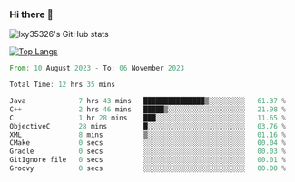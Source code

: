 ### Hi there 👋

<!--
**lxy35326/lxy35326** is a ✨ _special_ ✨ repository because its `README.md` (this file) appears on your GitHub profile.

Here are some ideas to get you started:

- 🔭 I’m currently working on ...
- 🌱 I’m currently learning ...
- 👯 I’m looking to collaborate on ...
- 🤔 I’m looking for help with ...
- 💬 Ask me about ...
- 📫 How to reach me: ...
- 😄 Pronouns: ...
- ⚡ Fun fact: ...
-->

![lxy35326's GitHub stats](https://github-readme-stats.vercel.app/api?username=lxy35326&show_icons=true)

[![Top Langs](https://github-readme-stats.vercel.app/api/top-langs/?username=anuraghazra&layout=compact)](https://github.com/anuraghazra/github-readme-stats)

<!--START_SECTION:waka-->

```rust
From: 10 August 2023 - To: 06 November 2023

Total Time: 12 hrs 35 mins

Java             7 hrs 43 mins   ███████████████▒░░░░░░░░░   61.37 %
C++              2 hrs 46 mins   █████▒░░░░░░░░░░░░░░░░░░░   21.98 %
C                1 hr 28 mins    ███░░░░░░░░░░░░░░░░░░░░░░   11.65 %
ObjectiveC       28 mins         █░░░░░░░░░░░░░░░░░░░░░░░░   03.76 %
XML              8 mins          ▒░░░░░░░░░░░░░░░░░░░░░░░░   01.16 %
CMake            0 secs          ░░░░░░░░░░░░░░░░░░░░░░░░░   00.04 %
Gradle           0 secs          ░░░░░░░░░░░░░░░░░░░░░░░░░   00.03 %
GitIgnore file   0 secs          ░░░░░░░░░░░░░░░░░░░░░░░░░   00.01 %
Groovy           0 secs          ░░░░░░░░░░░░░░░░░░░░░░░░░   00.00 %
```

<!--END_SECTION:waka-->
